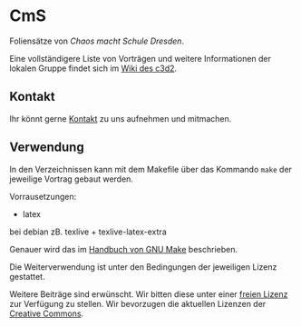 CmS
===

Foliensätze von *Chaos macht Schule Dresden*.

Eine vollständigere Liste von Vorträgen und weitere Informationen
der lokalen Gruppe findet sich im [Wiki des c3d2](https://wiki.c3d2.de/Chaos_macht_Schule).

Kontakt
-------

Ihr könnt gerne [Kontakt](https://c3d2.de/schule.html) zu uns aufnehmen
und mitmachen.


Verwendung
----------

In den Verzeichnissen kann mit dem Makefile über das Kommando `make` der
jeweilige Vortrag gebaut werden.

Vorrausetzungen:
- latex

bei debian zB. texlive + texlive-latex-extra

Genauer wird das im [Handbuch von GNU Make] beschrieben.
<!-- Foliengenerator: https://github.com/c3d2/slidenado -->
Die Weiterverwendung ist unter den Bedingungen der jeweiligen Lizenz gestattet.

Weitere Beiträge sind erwünscht. Wir bitten diese unter einer [freien
Lizenz](http://choosealicense.com/) zur Verfügung zu stellen.
Wir bevorzugen die aktuellen Lizenzen der [Creative Commons].

[Handbuch von GNU Make]: https://www.gnu.org/software/make/manual/make.html
[Creative Commons]: http://creativecommons.org/

